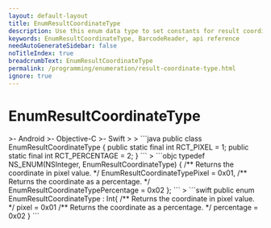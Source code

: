 ```yaml
---
layout: default-layout
title: EnumResultCoordinateType
description: Use this enum data type to set constants for result coordinate type of barcodes in your Dynamsoft Barcode Reader project.
keywords: EnumResultCoordinateType, BarcodeReader, api reference
needAutoGenerateSidebar: false
noTitleIndex: true
breadcrumbText: EnumResultCoordinateType
permalink: /programming/enumeration/result-coordinate-type.html
ignore: true
---
```



# EnumResultCoordinateType

<div class="sample-code-prefix template2"></div>
   >- Android
   >- Objective-C
   >- Swift
   >
>
```java
public class EnumResultCoordinateType {
    public static final int RCT_PIXEL = 1;
    public static final int RCT_PERCENTAGE = 2;
}
```
>
```objc
typedef NS_ENUM(NSInteger, EnumResultCoordinateType)
{
    /** Returns the coordinate in pixel value. */
    EnumResultCoordinateTypePixel = 0x01,
    /** Returns the coordinate as a percentage. */
    EnumResultCoordinateTypePercentage = 0x02
};
```
>
```swift
public enum EnumResultCoordinateType : Int{
    /** Returns the coordinate in pixel value. */
    pixel = 0x01
    /** Returns the coordinate as a percentage. */
    percentage = 0x02
}
```
